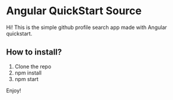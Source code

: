 # Angular QuickStart Source

Hi! This is the simple github profile search app made with Angular quickstart.


## How to install?

1. Clone the repo
2. npm install
3. npm start

Enjoy!
